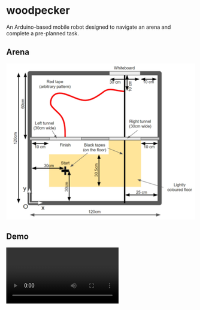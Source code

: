 # woodpecker

 An Arduino-based mobile robot designed to navigate an arena and complete a pre-planned task.

## Arena
 ![Alt text](assets/arena_layout.jpeg)

## Demo
 ![Video](assets/demo.mp4)